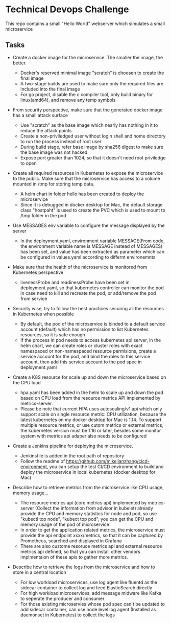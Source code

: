 

# Technical Devops Challenge

This repo contains a small "Hello World" webserver which simulates a small microservice

## Tasks


 - Create a docker image for the microservice. The smaller the image, the better.  
    + Docker's reserved minimal image "scratch" is choosen to create the final image  
    + A two-stage builds are used to make sure only the required files are included into the final image
    + For go project, disable the c compiler tool, only build binary for linux(amd64), and remove any temp symbols

 - From security perspective, make sure that the generated docker image has a small attack surface  
    + Use "scratch" as the base image which nearly has nothing in it to reduce the attack points
    + Create a non-priviledged user without login shell and home directory to run the process instead of root user
    + During build stage, refer base image by sha256 digest to make sure the base image was not hacked
    + Expose port greater than 1024, so that it doesn't need root priviledge to open
  
 - Create all required resources in Kubernetes to expose the microservice to the public. Make sure that the microservice has access to a volume mounted in /tmp for storing temp data.
    + A helm chart in folder hello has been created to deploy the microservice
    + Since it is debugged in docker desktop for Mac, the default storage class "hostpaht" is used to create the PVC which is used to mount to /tmp folder in the pod

 - Use MESSAGES env variable to configure the message displayed by the server
    + In the deployment.yaml, environment variable MESSAGE(From code, the environment variable name is MESSAGE instead of MESSAGES) has been set, and value has been extracted as parameter which can be configured in values.yaml according to differnt environemnts
  
 - Make sure that the health of the microservice is monitored from Kubernetes perspective
    + livenessProbe and readinessProbe have been set in deployment.yaml, so that kubernetes controller can monitor the pod in case need to kill and recreate the pod, or add/remove the pod from service
   
 - Security wise, try to follow the best practices securing all the resources in Kubernetes when possible
    + By default, the pod of the microservice is binded to a default service account (default) which has no permission to list Kubernetes resources, so it is safe enough
    + If the process in pod needs to access kubernetes api server, in the helm chart, we can create roles or cluster roles with exact namespaced or non-namespaced resource permisions, create a service account for the pod, and bind the roles to this service account, then add this service account to the pod spec in deployment.yaml
  
 - Create a K8S resource for scale up and down the microservice based on the CPU load
    + hpa.yaml has been added in the helm to scale up and down the pod based on CPU load from the resource metrics API implemented by metrics-server.
    + Please be note that current HPA uses autoscaling/v1 api which only support scale on single resource metric: CPU utilization, because the latest kubernetes on my docker desktop for Mac is 1.14. To support multiple resource metrics, or use cutom metrics or external metrics, the kubernetes version must be 1.16 or later, besides some monitor system with metrics api adaper also needs to be configured
  
 - Create a Jenkins pipeline for deploying the microservice.
    + Jenkinsfile is added in the root path of repository
    + Follow the readme of https://github.com/mikejianzhang/cicd-environment, you can setup the test CI/CD environment to build and deploy the microservice in local kubernetes (docker desktop for Mac)
  
 - Describe how to retrieve metrics from the microservice like CPU usage, memory usage...
    + The resource metrics api (core metrics api) implemented by metrics-server (Collect the information from advisor in kubelet) already provide the CPU and memory statistics for node and pod, so use "kubectl top node", "kubect top pod", you can get the CPU and memory usage of the pod of microservice
    + In order to get the application related metrics, the microservice must provide the api endpoint xxxx/metrics, so that it can be captured by Prometheus, searched and displayed in Grafana
    + There are also custome resoruce metrics api and external resource metrics api defined, so that you can install other vendors implmentaion of these apis to gather more metrics.
  
 - Describe how to retrieve the logs from the microservice and how to store in a central location
    + For low workload microservices, use log agent like fluentd as the sidecar container to collect log and feed ElasticSearch directly
    + For high workload microservices, add message midware like Kafka to seperate the producer and consumer
    + For those existing microservies whose pod spec can't be updated to add sidecar container, can use node level log agent (Installed as daemonset in Kubernetes) to collect the logs
